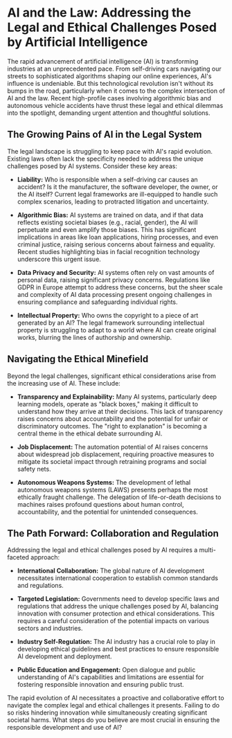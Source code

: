 # AI and the Law: Addressing the Legal and Ethical Challenges Posed by Artificial Intelligence

The rapid advancement of artificial intelligence (AI) is transforming industries at an unprecedented pace. From self-driving cars navigating our streets to sophisticated algorithms shaping our online experiences, AI's influence is undeniable.  But this technological revolution isn't without its bumps in the road, particularly when it comes to the complex intersection of AI and the law.  Recent high-profile cases involving algorithmic bias and autonomous vehicle accidents have thrust these legal and ethical dilemmas into the spotlight, demanding urgent attention and thoughtful solutions.


## The Growing Pains of AI in the Legal System

The legal landscape is struggling to keep pace with AI's rapid evolution.  Existing laws often lack the specificity needed to address the unique challenges posed by AI systems.  Consider these key areas:

* **Liability:**  Who is responsible when a self-driving car causes an accident?  Is it the manufacturer, the software developer, the owner, or the AI itself?  Current legal frameworks are ill-equipped to handle such complex scenarios, leading to protracted litigation and uncertainty.

* **Algorithmic Bias:**  AI systems are trained on data, and if that data reflects existing societal biases (e.g., racial, gender), the AI will perpetuate and even amplify those biases. This has significant implications in areas like loan applications, hiring processes, and even criminal justice, raising serious concerns about fairness and equality.  Recent studies highlighting bias in facial recognition technology underscore this urgent issue.

* **Data Privacy and Security:**  AI systems often rely on vast amounts of personal data, raising significant privacy concerns.  Regulations like GDPR in Europe attempt to address these concerns, but the sheer scale and complexity of AI data processing present ongoing challenges in ensuring compliance and safeguarding individual rights.

* **Intellectual Property:**  Who owns the copyright to a piece of art generated by an AI?  The legal framework surrounding intellectual property is struggling to adapt to a world where AI can create original works, blurring the lines of authorship and ownership.


## Navigating the Ethical Minefield

Beyond the legal challenges, significant ethical considerations arise from the increasing use of AI.  These include:

* **Transparency and Explainability:**  Many AI systems, particularly deep learning models, operate as "black boxes," making it difficult to understand how they arrive at their decisions.  This lack of transparency raises concerns about accountability and the potential for unfair or discriminatory outcomes.  The "right to explanation" is becoming a central theme in the ethical debate surrounding AI.

* **Job Displacement:**  The automation potential of AI raises concerns about widespread job displacement, requiring proactive measures to mitigate its societal impact through retraining programs and social safety nets.

* **Autonomous Weapons Systems:** The development of lethal autonomous weapons systems (LAWS) presents perhaps the most ethically fraught challenge.  The delegation of life-or-death decisions to machines raises profound questions about human control, accountability, and the potential for unintended consequences.


##  The Path Forward:  Collaboration and Regulation

Addressing the legal and ethical challenges posed by AI requires a multi-faceted approach:

* **International Collaboration:**  The global nature of AI development necessitates international cooperation to establish common standards and regulations.

* **Targeted Legislation:**  Governments need to develop specific laws and regulations that address the unique challenges posed by AI, balancing innovation with consumer protection and ethical considerations.  This requires a careful consideration of  the potential impacts on various sectors and industries.

* **Industry Self-Regulation:**  The AI industry has a crucial role to play in developing ethical guidelines and best practices to ensure responsible AI development and deployment.

* **Public Education and Engagement:**  Open dialogue and public understanding of AI's capabilities and limitations are essential for fostering responsible innovation and ensuring public trust.


The rapid evolution of AI necessitates a proactive and collaborative effort to navigate the complex legal and ethical challenges it presents.  Failing to do so risks hindering innovation while simultaneously creating significant societal harms.  What steps do you believe are most crucial in ensuring the responsible development and use of AI?
